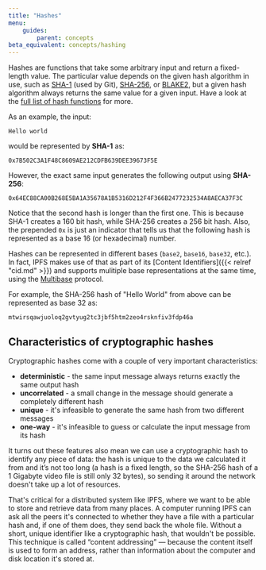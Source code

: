 ```yaml
---
title: "Hashes"
menu:
    guides:
        parent: concepts
beta_equivalent: concepts/hashing
---
```


Hashes are functions that take some arbitrary input and return a fixed-length value. The particular value depends on the given hash algorithm in use, such as [SHA-1](https://en.wikipedia.org/wiki/SHA-1) (used by Git), [SHA-256](https://en.wikipedia.org/wiki/SHA-2), or [BLAKE2](https://en.wikipedia.org/wiki/BLAKE_(hash_function)#BLAKE2), but a given hash algorithm always returns the same value for a given input. Have a look at the [full list of hash functions](https://en.wikipedia.org/wiki/List_of_hash_functions) for more.

As an example, the input:

```
Hello world
```

would be represented by **SHA-1** as:

```
0x7B502C3A1F48C8609AE212CDFB639DEE39673F5E
```

However, the exact same input generates the following output using **SHA-256**:

```
0x64EC88CA00B268E5BA1A35678A1B5316D212F4F366B2477232534A8AECA37F3C
```

Notice that the second hash is longer than the first one. This is because SHA-1 creates a 160 bit hash, while SHA-256 creates a 256 bit hash. Also, the prepended `0x` is just an indicator that tells us that the following hash is represented as a base 16 (or hexadecimal) number.

Hashes can be represented in different bases (`base2`, `base16`, `base32`, etc.). In fact, IPFS makes use of that as part of its [Content Identifiers]({{< relref "cid.md" >}}) and supports mulitiple base representations at the same time, using the [Multibase](https://github.com/multiformats/multibase) protocol.

For example, the SHA-256 hash of "Hello World" from above can be represented as base 32 as:

```
mtwirsqawjuoloq2gvtyug2tc3jbf5htm2zeo4rsknfiv3fdp46a
```

## Characteristics of cryptographic hashes

Cryptographic hashes come with a couple of very important characteristics:

- **deterministic** - the same input message always returns exactly the same output hash
- **uncorrelated** - a small change in the message should generate a completely different hash
- **unique** - it's infeasible to generate the same hash from two different messages
- **one-way** - it's infeasible to guess or calculate the input message from its hash

It turns out these features also mean we can use a cryptographic hash to identify any piece of data: the hash is unique to the data we calculated it from and it’s not too long (a hash is a fixed length, so the SHA-256 hash of a 1 Gigabyte video file is still only 32 bytes), so sending it around the network doesn't take up a lot of resources.

That's critical for a distributed system like IPFS, where we want to be able to store and retrieve data from many places. A computer running IPFS can ask all the peers it's connected to  whether they have a file with a particular hash and, if one of them does, they send back the whole file. Without a short, unique identifier like a cryptographic hash, that wouldn't be possible. This technique is called “content addressing” — because the content itself is used to form an address, rather than information about the computer and disk location it's stored at.
